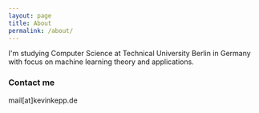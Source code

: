 ```yaml
---
layout: page
title: About
permalink: /about/
---
```


I'm studying Computer Science at Technical University Berlin in Germany with focus on machine learning theory and applications.

### Contact me

mail[at]kevinkepp.de
